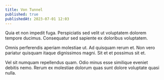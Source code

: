 ```yaml
---
title: Von Tunnel
published: true
publishedAt: 2023-07-01 12:03
---
```


Quia et non impedit fuga. Perspiciatis sed velit ut voluptatem dolorem tempore ducimus. Consequatur sed sapiente ex doloribus voluptatem.

Omnis perferendis aperiam molestiae ut. Ad quisquam rerum et. Non vero pariatur quisquam itaque dignissimos magni. Sit et et possimus sit et.

Vel sit numquam repellendus quam. Odio minus esse similique eveniet debitis nemo. Rerum ex molestiae dolorum quas sunt dolore voluptate quasi nulla.